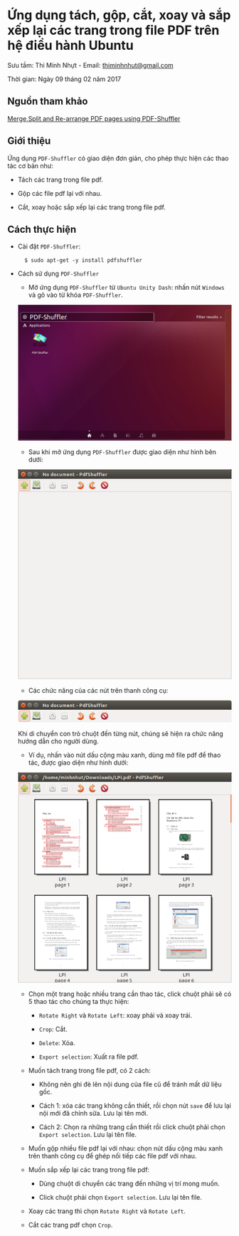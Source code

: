 # Ứng dụng tách, gộp, cắt, xoay và sắp xếp lại các trang trong file PDF trên hệ điều hành Ubuntu

Sưu tầm: Thi Minh Nhựt - Email: thiminhnhut@gmail.com

Thời gian: Ngày 09 tháng 02 năm 2017

## Nguồn tham khảo

[Merge,Split and Re-arrange PDF pages using PDF-Shuffler](http://ubuntuguide.net/mergesplit-and-re-arrange-pdf-pages-using-pdf-shuffler)

## Giới thiệu

Ứng dụng `PDF-Shuffler` có giao diện đơn giản, cho phép thực hiện các thao tác cơ bản như: 

* Tách các trang trong file pdf.

* Gộp các file pdf lại với nhau.

* Cắt, xoay hoặc sắp xếp lại các trang trong file pdf.

## Cách thực hiện

* Cài đặt `PDF-Shuffler`:

		$ sudo apt-get -y install pdfshuffler

* Cách sử dụng `PDF-Shuffler`

	+ Mở ứng dụng `PDF-Shuffler` từ `Ubuntu Unity Dash`: nhấn nút `Windows` và gõ vào từ khóa `PDF-Shuffler`.
	
	![](https://raw.githubusercontent.com/thiminhnhut/ubuntu/master/tips/pdf-shuffler/images/pdf-shuffler-1.png)
	
	+ Sau khi mở ứng dụng `PDF-Shuffler` được giao diện như hình bên dưới:
	
	![](https://raw.githubusercontent.com/thiminhnhut/ubuntu/master/tips/pdf-shuffler/images/pdf-shuffler-2.png)
	
	+ Các chức năng của các nút trên thanh công cụ:
	
	![](https://raw.githubusercontent.com/thiminhnhut/ubuntu/master/tips/pdf-shuffler/images/pdf-shuffler-3.png)
	
	Khi di chuyển con trỏ chuột đến từng nút, chúng sẽ hiện ra chức năng hướng dẫn cho người dùng.
	
	+ Ví dụ, nhấn vào nút dấu cộng màu xanh, dùng mở file pdf để thao tác, được giao diện như hình dưới:
	
	![](https://raw.githubusercontent.com/thiminhnhut/ubuntu/master/tips/pdf-shuffler/images/pdf-shuffler-4.png)
	
	+ Chọn một trang hoặc nhiều trang cần thao tác, click chuột phải sẽ có 5 thao tác cho chúng ta thực hiện:
	
		- `Rotate Right` và `Rotate Left`: xoay phải và xoay trái.
		
		- `Crop`: Cắt.
		
		- `Delete`: Xóa.
		
		- `Export selection`: Xuất ra file pdf.
		
	+ Muốn tách trang trong file pdf, có 2 cách:
	
		* Không nên ghi đè lên nội dung của file cũ để tránh mất dữ liệu gốc.
	
		- Cách 1: xóa các trang không cần thiết, rồi chọn nút `save` để lưu lại nội mới đã chỉnh sữa. 
		Lưu lại tên mới.
		
		- Cách 2: Chọn ra những trang cần thiết rồi click chuột phải chọn `Export selection`. 
		Lưu lại tên file.
		
	+ Muốn gộp nhiều file pdf lại với nhau: chọn nút dấu cộng màu xanh trên thanh công cụ 
	để ghép nối tiếp các file pdf với nhau.
	
	+ Muốn sắp xếp lại các trang trong file pdf:
	
		+ Dùng chuột di chuyển các trang đến những vị trí mong muốn.
		
		+ Click chuột phải chọn `Export selection`. Lưu lại tên file.
		
	+ Xoay các trang thì chọn `Rotate Right` và `Rotate Left`.
	
	+ Cắt các trang pdf chọn `Crop`.
